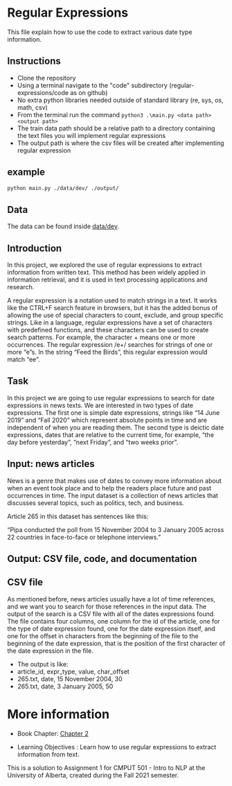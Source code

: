 # Regular Expressions
This file explain how to use the code to extract various date type information.

## Instructions
- Clone the repository
- Using a terminal navigate to the "code" subdirectory (regular-expressions/code as on github)
- No extra python libraries needed outside of standard library (re, sys, os, math, csv)
- From the terminal run the command ```python3 .\main.py <data path> <output path>```
- The train data path should be a relative path to a directory containing the text files you will implement regular expressions
- The output path is where the csv files will be created after implementing regular expression

## example
```bash
python main.py ./data/dev/ ./output/ 

```

## Data

The data can be found inside [data/dev](data/dev).



## Introduction
In this project, we explored the use of regular expressions to extract information from written text. This method has been widely applied in information retrieval, and it is used in text processing applications and research.

A regular expression is a notation used to match strings in a text. It works like the CTRL+F search feature in browsers, but it has the added bonus of allowing the use of special characters to count, exclude, and group specific strings. Like in a language, regular expressions have a set of characters with predefined functions, and these characters can be used to create search patterns. For example, the character + means one or more occurrences. The regular expression /e+/ searches for strings of one or more “e”s. In the string “Feed the Birds”, this regular expression would match “ee”.
## Task
In this project we are going to use regular expressions to search for date expressions in news texts. We are interested in two types of date expressions. The first one is simple date expressions, strings like “14 June 2019” and “Fall 2020” which represent absolute points in time and are independent of when you are reading them. The second type is deictic date expressions, dates that are relative to the current time, for example, “the day before yesterday”, “next Friday”, and “two weeks prior”.
## Input: news articles
News is a genre that makes use of dates to convey more information about when an event took place and to help the readers place future and past occurrences in time. The input dataset is a collection of news articles that discusses several topics, such as politics, tech, and business. 

Article 265 in this dataset has sentences like this:

“Pipa conducted the poll from 15 November 2004 to 3 January 2005 across 22 countries in face-to-face or telephone interviews.”
## Output: CSV file, code, and documentation
## CSV file
As mentioned before, news articles usually have a lot of time references, and we want you to search for those references in the input data. The output of the search is a CSV file with all of the dates expressions found. The file contains four columns, one column for the id of the article, one for the type of date expression found, one for the date expression itself, and one for the offset in characters from the beginning of the file to the beginning of the date expression, that is the position of the first character of the date expression in the file.

- The output is like:
- article_id, expr_type, value, char_offset
- 265.txt, date, 15 November 2004, 30
- 265.txt, date, 3 January 2005, 50



# More information
- Book Chapter: [Chapter 2](https://web.stanford.edu/~jurafsky/slp3/2.pdf)

- Learning Objectives : Learn how to use regular expressions to extract information from text.


This is a solution to Assignment 1 for CMPUT 501 - Intro to NLP at the University of Alberta, created during the Fall 2021 semester.
